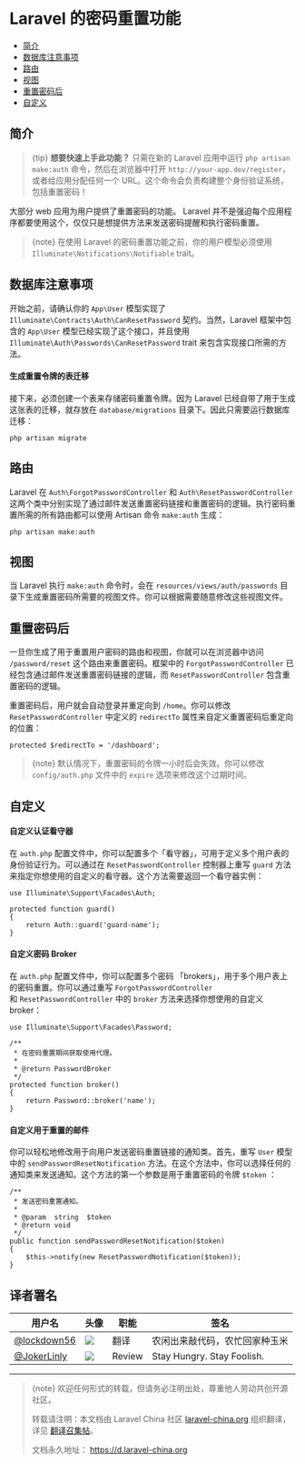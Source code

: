 # Laravel 的密码重置功能

- [简介](#introduction)
- [数据库注意事项](#resetting-database)
- [路由](#resetting-routing)
- [视图](#resetting-views)
- [重置密码后](#after-resetting-passwords)
- [自定义](#password-customization)

<a name="introduction"></a>
## 简介

> {tip} **想要快速上手此功能？** 只需在新的 Laravel 应用中运行 `php artisan make:auth` 命令，然后在浏览器中打开 `http://your-app.dev/register`，或者给应用分配任何一个 URL。这个命令会负责构建整个身份验证系统，包括重置密码！

大部分 web 应用为用户提供了重置密码的功能。 Laravel 并不是强迫每个应用程序都要使用这个，仅仅只是想提供方法来发送密码提醒和执行密码重置。

> {note} 在使用 Laravel 的密码重置功能之前，你的用户模型必须使用 `Illuminate\Notifications\Notifiable` trait。

<a name="resetting-database"></a>
## 数据库注意事项

开始之前，请确认你的 `App\User` 模型实现了 `Illuminate\Contracts\Auth\CanResetPassword` 契约。当然，Laravel 框架中包含的 `App\User` 模型已经实现了这个接口，并且使用 `Illuminate\Auth\Passwords\CanResetPassword` trait 来包含实现接口所需的方法。

#### 生成重置令牌的表迁移

接下来，必须创建一个表来存储密码重置令牌。因为 Laravel 已经自带了用于生成这张表的迁移，就存放在 `database/migrations` 目录下。因此只需要运行数据库迁移：

    php artisan migrate

<a name="resetting-routing"></a>
## 路由

Laravel 在 `Auth\ForgotPasswordController` 和 `Auth\ResetPasswordController` 这两个类中分别实现了通过邮件发送重置密码链接和重置密码的逻辑。执行密码重置所需的所有路由都可以使用 Artisan 命令 `make:auth` 生成：

    php artisan make:auth

<a name="resetting-views"></a>
## 视图

当 Laravel 执行 `make:auth` 命令时，会在 `resources/views/auth/passwords` 目录下生成重置密码所需要的视图文件。你可以根据需要随意修改这些视图文件。

<a name="after-resetting-passwords"></a>
## 重置密码后

一旦你生成了用于重置用户密码的路由和视图，你就可以在浏览器中访问 `/password/reset` 这个路由来重置密码。框架中的 `ForgotPasswordController` 已经包含通过邮件发送重置密码链接的逻辑，而 `ResetPasswordController` 包含重置密码的逻辑。

重置密码后，用户就会自动登录并重定向到 `/home`。你可以修改 `ResetPasswordController` 中定义的 `redirectTo` 属性来自定义重置密码后重定向的位置：

    protected $redirectTo = '/dashboard';

> {note} 默认情况下，重置密码的令牌一小时后会失效。你可以修改 `config/auth.php` 文件中的 `expire` 选项来修改这个过期时间。

<a name="password-customization"></a>
## 自定义

#### 自定义认证看守器

在 `auth.php` 配置文件中，你可以配置多个「看守器」，可用于定义多个用户表的身份验证行为。可以通过在 `ResetPasswordController`  控制器上重写 `guard` 方法来指定你想使用的自定义的看守器。这个方法需要返回一个看守器实例：

    use Illuminate\Support\Facades\Auth;

    protected function guard()
    {
        return Auth::guard('guard-name');
    }

#### 自定义密码 Broker

在 `auth.php` 配置文件中，你可以配置多个密码 「brokers」，用于多个用户表上的密码重置。你可以通过重写 `ForgotPasswordController` 和 `ResetPasswordController` 中的 `broker` 方法来选择你想使用的自定义 broker：

    use Illuminate\Support\Facades\Password;

    /**
     * 在密码重置期间获取使用代理。
     *
     * @return PasswordBroker
     */
    protected function broker()
    {
        return Password::broker('name');
    }

#### 自定义用于重置的邮件

你可以轻松地修改用于向用户发送密码重置链接的通知类。首先，重写 `User` 模型中的 `sendPasswordResetNotification` 方法。在这个方法中，你可以选择任何的通知类来发送通知。这个方法的第一个参数是用于重置密码的令牌 `$token` ：

    /**
     * 发送密码重置通知。
     *
     * @param  string  $token
     * @return void
     */
    public function sendPasswordResetNotification($token)
    {
        $this->notify(new ResetPasswordNotification($token));
    }

## 译者署名
| 用户名 | 头像 | 职能 | 签名 |
|---|---|---|---|
| [@lockdown56](https://laravel-china.org/users/7083) | <img class="avatar-66 rm-style" src="https://dn-phphub.qbox.me/uploads/avatars/7083_1503468748.jpg"> | 翻译 | 农闲出来敲代码，农忙回家种玉米 |
| [@JokerLinly](https://laravel-china.org/users/5350)  | <img class="avatar-66 rm-style" src="https://dn-phphub.qbox.me/uploads/avatars/5350_1481857380.jpg">  | Review | Stay Hungry. Stay Foolish. |

---

> {note} 欢迎任何形式的转载，但请务必注明出处，尊重他人劳动共创开源社区。
>
> 转载请注明：本文档由 Laravel China 社区 [laravel-china.org](https://laravel-china.org) 组织翻译，详见 [翻译召集帖](https://laravel-china.org/topics/5756/laravel-55-document-translation-call-come-and-join-the-translation)。
>
> 文档永久地址： https://d.laravel-china.org
